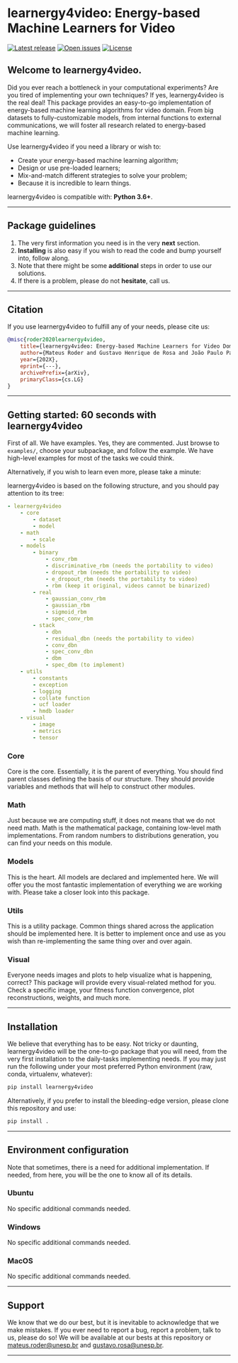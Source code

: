 # learnergy4video: Energy-based Machine Learners for Video

[![Latest release](https://img.shields.io/github/release/MateusRoder/learnergy4video.svg)](https://github.com/MateusRoder/learnergy4video/releases)
[![Open issues](https://img.shields.io/github/issues/MateusRoder/learnergy4video.svg)](https://github.com/MateusRoder/learnergy4video/issues)
[![License](https://img.shields.io/github/license/MateusRoder/learnergy4video.svg)](https://github.com/MateusRoder/learnergy4video/blob/master/LICENSE)

## Welcome to learnergy4video.

Did you ever reach a bottleneck in your computational experiments? Are you tired of implementing your own techniques? If yes, learnergy4video is the real deal! This package provides an easy-to-go implementation of energy-based machine learning algorithms for video domain. From big datasets to fully-customizable models, from internal functions to external communications, we will foster all research related to energy-based machine learning.

Use learnergy4video if you need a library or wish to:

* Create your energy-based machine learning algorithm;
* Design or use pre-loaded learners;
* Mix-and-match different strategies to solve your problem;
* Because it is incredible to learn things.


learnergy4video is compatible with: **Python 3.6+**.

---

## Package guidelines

1. The very first information you need is in the very **next** section.
2. **Installing** is also easy if you wish to read the code and bump yourself into, follow along.
3. Note that there might be some **additional** steps in order to use our solutions.
4. If there is a problem, please do not **hesitate**, call us.

---

## Citation

If you use learnergy4video to fulfill any of your needs, please cite us:

```BibTex
@misc{roder2020learnergy4video,
    title={learnergy4video: Energy-based Machine Learners for Video Domain},
    author={Mateus Roder and Gustavo Henrique de Rosa and João Paulo Papa},
    year={202X},
    eprint={---},
    archivePrefix={arXiv},
    primaryClass={cs.LG}
}
```

---

## Getting started: 60 seconds with learnergy4video

First of all. We have examples. Yes, they are commented. Just browse to `examples/`, choose your subpackage, and follow the example. We have high-level examples for most of the tasks we could think.

Alternatively, if you wish to learn even more, please take a minute:

learnergy4video is based on the following structure, and you should pay attention to its tree:

```yaml
- learnergy4video
    - core
        - dataset
        - model
    - math
        - scale
    - models
        - binary
            - conv_rbm
            - discriminative_rbm (needs the portability to video)
            - dropout_rbm (needs the portability to video)
            - e_dropout_rbm (needs the portability to video)
            - rbm (keep it original, videos cannot be binarized)
        - real
            - gaussian_conv_rbm        
            - gaussian_rbm
            - sigmoid_rbm
            - spec_conv_rbm
        - stack
            - dbn
            - residual_dbn (needs the portability to video)
            - conv_dbn
            - spec_conv_dbn
            - dbm
            - spec_dbm (to implement)
    - utils
        - constants
        - exception
        - logging
        - collate function
        - ucf loader
        - hmdb loader
    - visual
        - image
        - metrics
        - tensor
```

### Core

Core is the core. Essentially, it is the parent of everything. You should find parent classes defining the basis of our structure. They should provide variables and methods that will help to construct other modules.

### Math

Just because we are computing stuff, it does not means that we do not need math. Math is the mathematical package, containing low-level math implementations. From random numbers to distributions generation, you can find your needs on this module.

### Models

This is the heart. All models are declared and implemented here. We will offer you the most fantastic implementation of everything we are working with. Please take a closer look into this package.

### Utils

This is a utility package. Common things shared across the application should be implemented here. It is better to implement once and use as you wish than re-implementing the same thing over and over again.

### Visual

Everyone needs images and plots to help visualize what is happening, correct? This package will provide every visual-related method for you. Check a specific image, your fitness function convergence, plot reconstructions, weights, and much more.

---

## Installation

We believe that everything has to be easy. Not tricky or daunting, learnergy4video will be the one-to-go package that you will need, from the very first installation to the daily-tasks implementing needs. If you may just run the following under your most preferred Python environment (raw, conda, virtualenv, whatever):

```bash
pip install learnergy4video
```

Alternatively, if you prefer to install the bleeding-edge version, please clone this repository and use:

```bash
pip install .
```

---

## Environment configuration

Note that sometimes, there is a need for additional implementation. If needed, from here, you will be the one to know all of its details.

### Ubuntu

No specific additional commands needed.

### Windows

No specific additional commands needed.

### MacOS

No specific additional commands needed.

---

## Support

We know that we do our best, but it is inevitable to acknowledge that we make mistakes. If you ever need to report a bug, report a problem, talk to us, please do so! We will be available at our bests at this repository or mateus.roder@unesp.br and gustavo.rosa@unesp.br.

---
